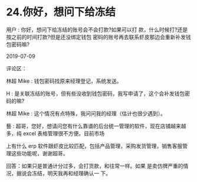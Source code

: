 # 24.你好，想问下给冻结

用户 : 你好，想问下给冻结的账号会不会打款?如果可以打 款，什么时候打?还是按之前的时间打款?但是还没绑定钱包 密码的账号再去联系虾皮那边会重新补发钱包密码嘛?

2019-07-09

评论区：

林超 Mike : 钱包密码找原来经理登记，系统发送。

H : 是关联冻结的账号，但有些没收到钱包密码，我写申请了，这个会补发钱包密码的嘛?

林超 Mike : 这个情况有点特殊，我问问我的经理（估计也很少遇到）。

藝 : 超哥，您好，想请问您有什么靠谱的后台统一管理的软件，现在店铺越来越多，纯 excel 表格管理很不方便。目前市场

上有什么 erp 软件跟虾皮比较匹配，包括产品管理，采购发货管理，销售客服管理这些功能呢，谢谢超哥。

回答：如果只是普通计分过多，会打货款，和往常一样。如果 是卖仿牌严重的情况，据说会冻结，明天我再和经理确认一 下。